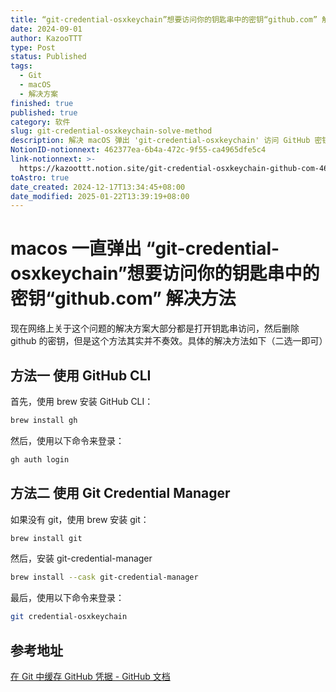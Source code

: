 ```yaml
---
title: “git-credential-osxkeychain”想要访问你的钥匙串中的密钥“github.com” 解决方法
date: 2024-09-01
author: KazooTTT
type: Post
status: Published
tags:
  - Git
  - macOS
  - 解决方案
finished: true
published: true
category: 软件
slug: git-credential-osxkeychain-solve-method
description: 解决 macOS 弹出 'git-credential-osxkeychain' 访问 GitHub 密钥的问题
NotionID-notionnext: 462377ea-6b4a-472c-9f55-ca4965dfe5c4
link-notionnext: >-
  https://kazoottt.notion.site/git-credential-osxkeychain-github-com-462377ea6b4a472c9f55ca4965dfe5c4
toAstro: true
date_created: 2024-12-17T13:34:45+08:00
date_modified: 2025-01-22T13:39:19+08:00
---
```


# macos 一直弹出 “git-credential-osxkeychain”想要访问你的钥匙串中的密钥“github.com” 解决方法

现在网络上关于这个问题的解决方案大部分都是打开钥匙串访问，然后删除 github 的密钥，但是这个方法其实并不奏效。具体的解决方法如下（二选一即可）

## 方法一 使用 GitHub CLI

首先，使用 brew 安装 GitHub CLI：

```bash
brew install gh
```

然后，使用以下命令来登录：

```bash
gh auth login
```

## 方法二 使用 Git Credential Manager

如果没有 git，使用 brew 安装 git：

```bash
brew install git
```

然后，安装 git-credential-manager

```bash
brew install --cask git-credential-manager
```

最后，使用以下命令来登录：

```bash
git credential-osxkeychain
```

## 参考地址

[在 Git 中缓存 GitHub 凭据 - GitHub 文档](https://docs.github.com/zh/get-started/getting-started-with-git/caching-your-github-credentials-in-git)
